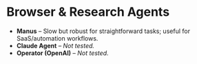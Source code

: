 # Browser & Research Agents

- **Manus** – Slow but robust for straightforward tasks; useful for SaaS/automation workflows.
- **Claude Agent** – *Not tested.*
- **Operator (OpenAI)** – *Not tested.*
